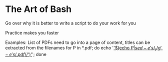 # The Art of Bash

Go over why it is better to write a script to do your work for you

Practice makes you faster

Examples:
List of PDFs need to go into a page of content, titles can be extracted from the filenames
	for P in *.pdf; do
		echo '<a href="'$P'" target="_blank">'$(echo $P | sed -e 's/_/ /g' -e 's/.pdf$//')'</a>';
	done
